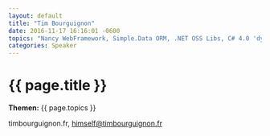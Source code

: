 ```yaml
---
layout: default
title: "Tim Bourguignon"
date: 2016-11-17 16:16:01 -0600
topics: "Nancy WebFramework, Simple.Data ORM, .NET OSS Libs, C# 4.0 'dynamic', Regex DSL"
categories: Speaker
---
```


# {{ page.title }}

**Themen:** {{ page.topics }}

timbourguignon.fr, himself@timbourguignon.fr

